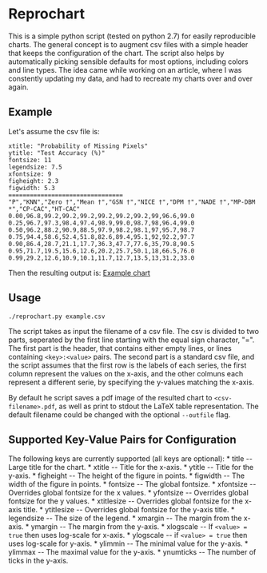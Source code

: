 # Reprochart

This is a simple python script (tested on python 2.7) for easily reproducible charts. The general concept is to augment csv files with a simple header that keeps the configuration of the chart. The script also helps by automatically picking sensible defaults for most options, including colors and line types. The idea came while working on an article, where I was constently updating my data, and had to recreate my charts over and over again.

## Example

Let's assume the csv file is:
```
xtitle: "Probability of Missing Pixels"
ytitle: "Test Accuracy (%)"
fontsize: 11
legendsize: 7.5
xfontsize: 9
figheight: 2.3
figwidth: 5.3
================================
"P","KNN","Zero †","Mean †","GSN †","NICE †","DPM †","NADE †","MP-DBM *","CP-CAC","HT-CAC"
0.00,96.8,99.2,99.2,99.2,99.2,99.2,99.2,99,96.6,99.0
0.25,96.7,97.3,98.4,97.4,98.9,99.0,98.7,98,96.4,99.0
0.50,96.2,88.2,90.9,88.5,97.9,98.2,98.1,97,95.7,98.7
0.75,94.4,58.6,52.4,51.8,82.6,89.4,95.1,92,92.2,97.7
0.90,86.4,28.7,21.1,17.7,36.3,47.7,77.6,35,79.8,90.5
0.95,71.7,19.5,15.6,12.6,20.2,25.7,50.1,18,66.5,76.0
0.99,29.2,12.6,10.9,10.1,11.7,12.7,13.5,13,31.2,33.0
```

Then the resulting output is: [Example chart](examples/example1.png)

## Usage

```
./reprochart.py example.csv
```

The script takes as input the filename of a csv file. The csv is divided to two parts, seperated by the first line starting with the equal sign character, "=". The first part is the header, that contains either empty lines, or lines containing ``<key>:<value>`` pairs. The second part is a standard csv file, and the script assumes that the first row is the labels of each series, the first column represent the values on the x-axis, and the other colmuns each represent a different serie, by specifying the y-values matching the x-axis.

By default he script saves a pdf image of the resulted chart to ``<csv-filename>.pdf``, as well as print to stdout the LaTeX table representation. The default filename could be changed with the optional ``--outfile`` flag.

## Supported Key-Value Pairs for Configuration

The following keys are currently supported (all keys are optional):
    * title -- Large title for the chart.
    * xtitle -- Title for the x-axis.
    * ytitle -- Title for the y-axis.
    * figheight -- The height of the figure in points.
    * figwidth -- The width of the figure in points.
    * fontsize -- The global fontsize.
    * xfontsize -- Overrides global fontsize for the x values.
    * yfontsize -- Overrides global fontsize for the y values.
    * xtitlesize -- Overrides global fontsize for the x-axis title.
    * ytitlesize -- Overrides global fontsize for the y-axis title.
    * legendsize -- The size of the legend.
    * xmargin -- The margin from the x-axis.
    * ymargin -- The margin from the y-axis.
    * xlogscale -- If ``<value> = true`` then uses log-scale for x-axis.
    * ylogscale -- if ``<value> = true`` then uses log-scale for y-axis.
    * ylimmin -- The minimal value for the y-axis.
    * ylimmax -- The maximal value for the y-axis.
    * ynumticks -- The number of ticks in the y-axis.